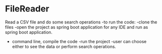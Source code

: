 # FileReader
Read a CSV file and do some search operations
-to run the code: 
-clone the files
-open the project as spring boot application for any IDE and run as spring boot application.
- command line, compile the code
-run the project
-user can choose either to see the data or perform search operations.

